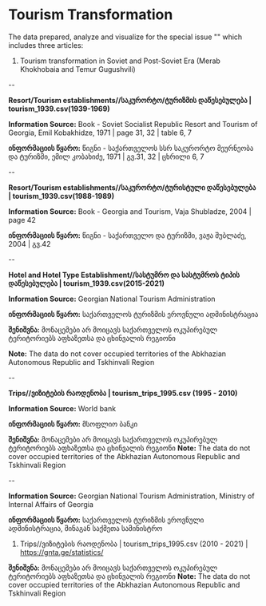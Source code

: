 # Tourism Transformation

The data prepared, analyze and visualize for the special issue "" which includes three articles:

1. Tourism transformation in Soviet and Post-Soviet Era (Merab Khokhobaia and Temur Gugushvili)




--

**Resort/Tourism establishments//საკურორტო/ტურიზმის დაწესებულება | tourism_1939.csv(1939-1969)**

**Information Source:** Book - Soviet Socialist Republic Resort and Tourism of Georgia, Emil Kobakhidze, 1971 | page 31, 32 | table 6, 7

**ინფორმაციის წყარო:** წიგნი - საქართველოს სსრ საკურორტო მეურნეობა და ტურიზმი, ემილ კობახიძე, 1971 | გვ.31, 32 | ცხრილი 6, 7

 

--

**Resort/Tourism establishments//საკურორტო/ტურისტული დაწესებულება | tourism_1939.csv(1988-1989)** 

**Information Source:** Book - Georgia and Tourism, Vaja Shubladze, 2004 | page 42

**ინფორმაციის წყარო:** წიგნი - საქართველო და ტურიზმი, ვაჟა შუბლაძე, 2004 | გვ.42


--

**Hotel and Hotel Type Establishment//სასტუმრო და სასტუმროს ტიპის დაწესებულება | tourism_1939.csv(2015-2021)** 

**Information Source:** Georgian National Tourism Administration

**ინფორმაციის წყარო:** საქართველოს ტურიზმის ეროვნული ადმინისტრაცია

**შენიშვნა:** მონაცემები არ მოიცავს საქართველოს ოკუპირებულ ტერიტორიებს აფხაზეთსა და ცხინვალის რეგიონი

**Note:** The data do not cover occupied territories of the Abkhazian Autonomous Republic and Tskhinvali Region

--

**Trips//ვიზიტების რაოდენობა | tourism_trips_1995.csv (1995 - 2010)**

**Information Source:** World bank 

**ინფორმაციის წყარო:** მსოფლიო ბანკი

**შენიშვნა:** მონაცემები არ მოიცავს საქართველოს ოკუპირებულ ტერიტორიებს აფხაზეთსა და ცხინვალის რეგიონი
**Note:** The data do not cover occupied territories of the Abkhazian Autonomous Republic and Tskhinvali Region


--

**Information Source:**  Georgian National Tourism Administration, Ministry of Internal Affairs of Georgia

**ინფორმაციის წყარო:** საქართველოს ტურიზმის ეროვნული ადმინისტრაცია, შინაგან საქმეთა სამინისტრო


1. Trips//ვიზიტების რაოდენობა | tourism_trips_1995.csv (2010 - 2021) | https://gnta.ge/statistics/ 

**შენიშვნა:** მონაცემები არ მოიცავს საქართველოს ოკუპირებულ ტერიტორიებს აფხაზეთსა და ცხინვალის რეგიონი
**Note:** The data do not cover occupied territories of the Abkhazian Autonomous Republic and Tskhinvali Region
